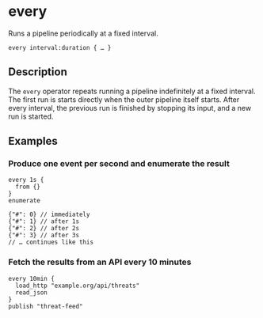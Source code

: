 # every

Runs a pipeline periodically at a fixed interval.

```tql
every interval:duration { … }
```

## Description

The `every` operator repeats running a pipeline indefinitely at a fixed interval. The first run is starts directly when the outer pipeline itself starts. After every interval, the previous run is finished by stopping its input, and a new run is started.

## Examples

### Produce one event per second and enumerate the result

```tql
every 1s {
  from {}
}
enumerate
```

```tql
{"#": 0} // immediately
{"#": 1} // after 1s
{"#": 2} // after 2s
{"#": 3} // after 3s
// … continues like this
```

### Fetch the results from an API every 10 minutes

```tql
every 10min {
  load_http "example.org/api/threats"
  read_json
}
publish "threat-feed"
```
